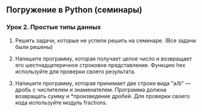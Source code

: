 ## Погружение в Python (семинары)
### Урок 2. Простые типы данных

1. Решить задачи, которые не успели решить
на семинаре. (Все задачи были решены)

2. Напишите программу, которая получает целое
число и возвращает его шестнадцатеричное
строковое представление. Функцию hex
используйте для проверки своего результата.

3. Напишите программу, которая принимает две строки
вида "a/b" — дробь с числителем и знаменателем.
Программа должна возвращать сумму
и *произведение дробей. Для проверки своего
кода используйте модуль fractions.